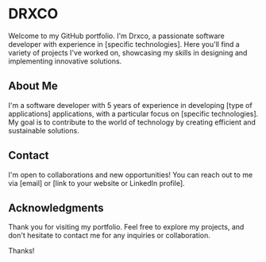 # DRXCO

Welcome to my GitHub portfolio. I'm Drxco, a passionate software developer with experience in [specific technologies]. Here you'll find a variety of projects I've worked on, showcasing my skills in designing and implementing innovative solutions.

## About Me

I'm a software developer with 5 years of experience in developing [type of applications] applications, with a particular focus on [specific technologies]. My goal is to contribute to the world of technology by creating efficient and sustainable solutions.

## Contact

I'm open to collaborations and new opportunities! You can reach out to me via [email] or [link to your website or LinkedIn profile].

## Acknowledgments

Thank you for visiting my portfolio. Feel free to explore my projects, and don't hesitate to contact me for any inquiries or collaboration.

Thanks!
